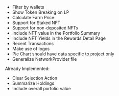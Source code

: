 - Filter by wallets
- Show Token Breaking on LP
- Calculate Farm Price
- Support for Staked NFT
- Support for non-deposited NFTs
- Include NFT value in the Portfolio Summary
- Include NFT Yields in the Rewards Detail Page
- Recent Transactions
- Make use of logos
- Pie Chart should have data specific to project only
- Generalize NetworkProvider file

Already Implemented:
- Clear Selection Action
- Summarize Holdings
- Include overall porfolio value

